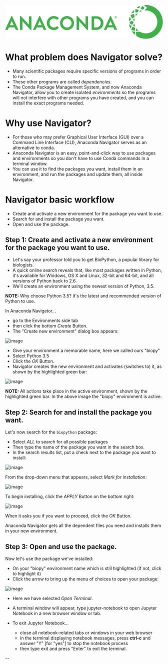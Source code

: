 ![toolbar](img/anaconda-logo.png)

# What problem does Navigator solve?

* Many scientific packages require specific versions of programs in order
to run. 
* These other programs are called *dependencies*. 
* The Conda Package Management System, and now Anaconda Navigator, allow you to create isolated *environments* so the programs will not interfere with other programs you have created, and you can install the exact programs needed.

# Why use Navigator?

* For those who may prefer Graphical User Interface (GUI) over a Command Line Interface (CLI), Anaconda Navigator serves as an alternative to conda. 
* Anaconda Navigator is an easy, point-and-click way to use packages and
environments so you don't have to use Conda commands in a terminal
window. 
* You can use it to find the packages you want, install them in an
environment, and run the packages and update them, all inside Navigator.

# Navigator basic workflow

* Create and activate a new environment for the package you want to use.
* Search for and install the package you want.
* Open and use the package.

## Step 1: Create and activate a new environment for the package you want to use.

* Let's say your professor told you to get BioPython, a popular library
for biologists. 
* A quick online search reveals that, like most packages written in Python, it's available for Windows, OS X and Linux, 32-bit and 64-bit, and all versions of Python back to 2.6. 
* We'll create an environment using the newest version of Python, 3.5.

**NOTE:** Why choose Python 3.5? It's the latest and recommended version
of Python to use.

In Anaconda Navigator...

* go to the Environments side tab
* then click the bottom *Create* Button.
* The "Create new environment" dialog box appears:

![image](img/navigator-tutorial01.png)

* Give your environment a memorable name, here we called ours "biopy"
* Select Python 3.5
* Click the *OK* Button. 
* Navigator creates the new environment and activates (switches to) it, as shown by the highlighted green bar:

![image](img/navigator-tutorial02.png)

**NOTE:** All actions take place in the active environment, shown by the
highlighted green bar. In the above image the "biopy" environment is
active.

## Step 2: Search for and install the package you want.

Let's now search for the `biopython` package:

* Select *ALL* to search for all possible packages
* Then type the name of the package you want in the search box. 
* In the search results list, put a check next to the package you want to install:

![image](img/navigator-tutorial03.png)

From the drop-down menu that appears, select *Mark for installation*:

![image](img/navigator-tutorial04.png)

To begin installing, click the *APPLY* Button on the bottom right:

![image](img/navigator-tutorial04b.png)

When it asks you if you want to proceed, click the *OK* Button.

Anaconda Navigator gets all the dependent files you need and installs
them in your new environment.

## Step 3: Open and use the package.

Now let's use the package we've installed:

* On your "biopy" environment name which is still highlighted (if not,
click to highlight it)
* Click the arrow to bring up the menu of choices to open your package:

![image](img/navigator-tutorial05.png)

* Here we have selected *Open Terminal*.
* A terminal window will appear, type jupyter-notebook to open Jupyter Notebook in a new browser window or tab.

* To exit Jupyter Notebook...
    * close all notebook-related tabs or windows in your web browser
    * in the terminal displaying notebook messages, press **ctrl-c** and answer "Y" \[for "yes"\] to stop the
notebook process
    * then type exit and press "Enter" to exit the terminal.

--